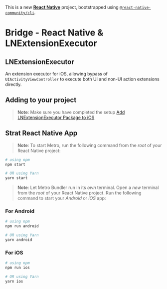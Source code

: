 This is a new [**React Native**](https://reactnative.dev) project, bootstrapped using [`@react-native-community/cli`](https://github.com/react-native-community/cli).

# Bridge - React Native & LNExtensionExecutor


## LNExtensionExecutor
An extension executor for iOS, allowing bypass of `UIActivityViewController` to execute both UI and non-UI action extensions directly.

## Adding to your project

>**Note**: Make sure you have completed the setup [Add LNExtensionExecutor Package to iOS](https://github.com/LeoNatan/LNExtensionExecutor/edit/master/README.md#adding-to-your-project)



##  Strat React Native App

>**Note**: To start Metro, run the following command from the _root_ of your React Native project:

```bash
# using npm
npm start

# OR using Yarn
yarn start
```


>**Note**: Let Metro Bundler run in its _own_ terminal. Open a _new_ terminal from the _root_ of your React Native project. Run the following command to start your _Android_ or _iOS_ app:

### For Android

```bash
# using npm
npm run android

# OR using Yarn
yarn android
```

### For iOS

```bash
# using npm
npm run ios

# OR using Yarn
yarn ios
```

